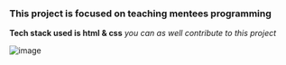 ### This project is focused on teaching mentees programming

**Tech stack used is html & css**
*you can as well contribute to this project*

![image](/Day-one/image/Screenhot1.png)
